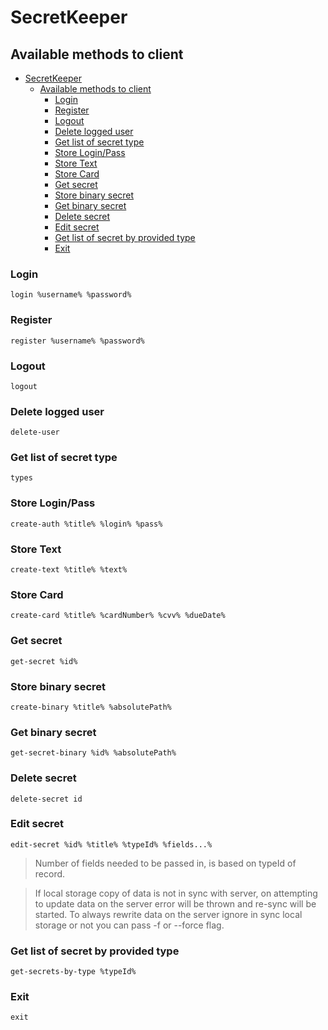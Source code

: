 # SecretKeeper

## Available methods to client
<!-- TOC -->
* [SecretKeeper](#SecretKeeper)
  * [Available methods to client](#available-methods-to-client)
    * [Login](#login)
    * [Register](#register)
    * [Logout](#logout)
    * [Delete logged user](#delete-logged-user)
    * [Get list of secret type](#get-list-of-secret-type)
    * [Store Login/Pass](#store-loginpass)
    * [Store Text](#store-text)
    * [Store Card](#store-card)
    * [Get secret](#get-secret)
    * [Store binary secret](#store-binary-secret)
    * [Get binary secret](#get-binary-secret)
    * [Delete secret](#delete-secret)
    * [Edit secret](#edit-secret)
    * [Get list of secret by provided type](#get-list-of-secret-by-provided-type)
    * [Exit](#exit)
<!-- TOC -->


### Login

`login %username% %password%`

### Register

`register %username% %password%`

### Logout

`logout`

### Delete logged user

`delete-user`

### Get list of secret type

`types`

### Store Login/Pass

`create-auth %title% %login% %pass%`

### Store Text

`create-text %title% %text%`

### Store Card

`create-card %title% %cardNumber% %cvv% %dueDate%`

### Get secret

`get-secret %id%`

### Store binary secret

`create-binary %title% %absolutePath%`

### Get binary secret

`get-secret-binary %id% %absolutePath%`

### Delete secret

`delete-secret id`

### Edit secret

`edit-secret %id% %title% %typeId% %fields...%`

> Number of fields needed to be passed in, is based on typeId of record.

> If local storage copy of data is not in sync with server, on attempting to update data on the server error
> will be thrown and re-sync will be started. To always rewrite data on the server ignore in sync local storage or not
> you can pass -f or --force flag.

### Get list of secret by provided type

`get-secrets-by-type %typeId%`

### Exit

`exit`